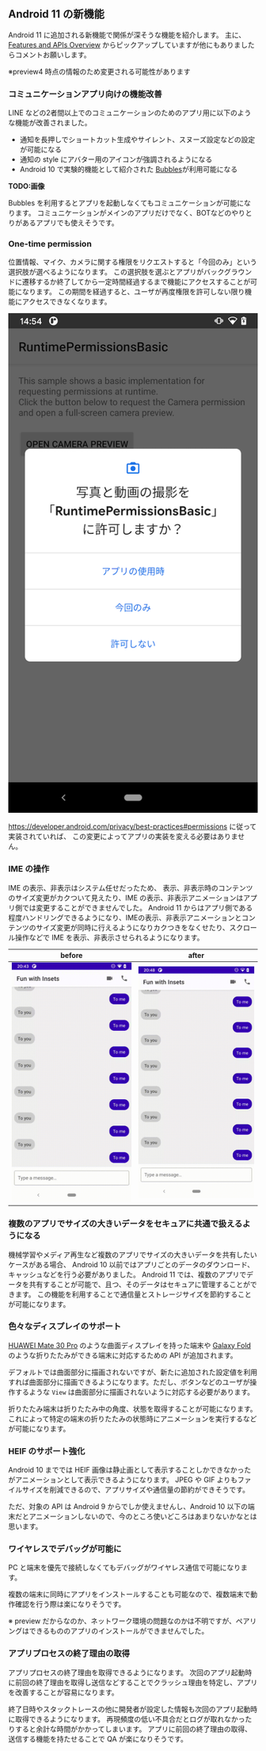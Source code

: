 ## Android 11 の新機能

Android 11 に追加される新機能で関係が深そうな機能を紹介します。
主に、[Features and APIs Overview](https://developer.android.com/preview/features) からピックアップしていますが他にもありましたらコメントお願いします。

※preview4 時点の情報のため変更される可能性があります

### コミュニケーションアプリ向けの機能改善

LINE などの2者間以上でのコミュニケーションのためのアプリ用に以下のような機能が改善されました。

* 通知を長押しでショートカット生成やサイレント、スヌーズ設定などの設定が可能になる
* 通知の style にアバター用のアイコンが強調されるようになる
* Android 10 で実験的機能として紹介された [Bubbles](https://developer.android.com/guide/topics/ui/bubbles)が利用可能になる

**TODO:画像** 

Bubbles を利用するとアプリを起動しなくてもコミュニケーションが可能になります。
コミュニケーションがメインのアプリだけでなく、BOTなどのやりとりがあるアプリでも使えそうです。

### One-time permission

位置情報、マイク、カメラに関する権限をリクエストすると「今回のみ」という選択肢が選べるようになります。
この選択肢を選ぶとアプリがバックグラウンドに遷移するか終了してから一定時間経過するまで機能にアクセスすることが可能になります。
この期間を経過すると、ユーザが再度権限を許可しない限り機能にアクセスできなくなります。

![](./images/One-time%20permission/One-time%20permission.png)

https://developer.android.com/privacy/best-practices#permissions に従って実装されていれば、
この変更によってアプリの実装を変える必要はありません。

### IME の操作

IME の表示、非表示はシステム任せだったため、
表示、非表示時のコンテンツのサイズ変更がカクついて見えたり、IME の表示、非表示アニメーションはアプリ側では変更することができませんでした。
Android 11 からはアプリ側である程度ハンドリングできるようになり、IMEの表示、非表示アニメーションとコンテンツのサイズ変更が同時に行えるようになりカクつきをなくせたり、スクロール操作などで IME を表示、非表示させられるようになります。

| before | after |
| - | - |
| ![](./images/IME%20transitions/before.gif) | ![](./images/IME%20transitions/after.gif) |

### 複数のアプリでサイズの大きいデータをセキュアに共通で扱えるようになる

機械学習やメディア再生など複数のアプリでサイズの大きいデータを共有したいケースがある場合、
Android 10 以前ではアプリごとのデータのダウンロード、キャッシュなどを行う必要がありました。
Android 11 では、複数のアプリでデータを共有することが可能で、且つ、そのデータはセキュアに管理することができます。
この機能を利用することで通信量とストレージサイズを節約することが可能になります。

### 色々なディスプレイのサポート

[HUAWEI Mate 30 Pro](https://consumer.huawei.com/jp/phones/mate30-pro-5g/) のような曲面ディスプレイを持った端末や [Galaxy Fold](https://www.galaxymobile.jp/galaxy-fold/) のような折りたたみができる端末に対応するための API が追加されます。

デフォルトでは曲面部分に描画されないですが、新たに追加された設定値を利用すれば曲面部分に描画できるようになります。ただし、ボタンなどのユーザが操作するような `View` は曲面部分に描画されないように対応する必要があります。

折りたたみ端末は折りたたみ中の角度、状態を取得することが可能になります。
これによって特定の端末の折りたたみの状態時にアニメーションを実行するなどが可能になります。

### HEIF のサポート強化

Android 10 まででは HEIF 画像は静止画として表示することしかできなかったがアニメーションとして表示できるようになります。
JPEG や GIF よりもファイルサイズを削減できるので、アプリサイズや通信量の節約ができそうです。

ただ、対象の API は Android 9 からでしか使えませんし、Android 10 以下の端末だとアニメーションしないので、今のところ使いどころはあまりないかなとは思います。

### ワイヤレスでデバッグが可能に

PC と端末を優先で接続しなくてもデバッグがワイヤレス通信で可能になります。

複数の端末に同時にアプリをインストールすることも可能なので、複数端末で動作確認を行う際は楽になりそうです。

※ preview だからなのか、ネットワーク環境の問題なのかは不明ですが、ペアリングはできるもののアプリのインストールができませんでした。

### アプリプロセスの終了理由の取得

アプリプロセスの終了理由を取得できるようになります。
次回のアプリ起動時に前回の終了理由を取得し送信などすることでクラッシュ理由を特定し、アプリを改善することが容易になります。

終了日時やスタックトレースの他に開発者が設定した情報も次回のアプリ起動時に取得できるようになります。
再現頻度の低い不具合だとログが取れなかったりすると余計な時間がかかってしまいます。
アプリに前回の終了理由の取得、送信する機能を持たせることで QA が楽になりそうです。
